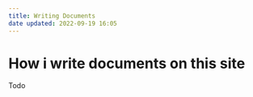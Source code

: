 ```yaml
---
title: Writing Documents
date updated: 2022-09-19 16:05
---
```


# How i write documents on this site
Todo